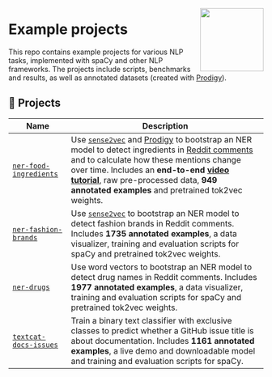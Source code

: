 <a href="https://explosion.ai"><img src="https://explosion.ai/assets/img/logo.svg" width="125" height="125" align="right" /></a>

# Example projects

This repo contains example projects for various NLP tasks, implemented with spaCy and other NLP frameworks. The projects include scripts, benchmarks and results, as well as annotated datasets (created with [Prodigy](https://prodi.gy)).


## 💝 Projects

| Name                                           | Description                                                                                                                                                                                                                                                                                                                                                                                                                          |
| ---------------------------------------------- | ------------------------------------------------------------------------------------------------------------------------------------------------------------------------------------------------------------------------------------------------------------------------------------------------------------------------------------------------------------------------------------------------------------------------------------ |
| [`ner-food-ingredients`](ner-food-ingredients) | Use [`sense2vec`](https://github.com/explosion/sense2vec) and [Prodigy](https://prodi.gy) to bootstrap an NER model to detect ingredients in [Reddit comments](https://files.pushshift.io/reddit/comments/) and to calculate how these mentions change over time. Includes an **end-to-end [video tutorial](https://www.youtube.com/watch?v=59BKHO_xBPA)**, raw pre-processed data, **949 annotated examples** and pretrained tok2vec weights. |
| [`ner-fashion-brands`](ner-fashion-brands)     | Use [`sense2vec`](https://github.com/explosion/sense2vec) to bootstrap an NER model to detect fashion brands in Reddit comments. Includes **1735 annotated examples**, a data visualizer, training and evaluation scripts for spaCy and pretrained tok2vec weights.                                                                                                                                                                   |
| [`ner-drugs`](ner-drugs)                       | Use word vectors to bootstrap an NER model to detect drug names in Reddit comments. Includes **1977 annotated examples**, a data visualizer, training and evaluation scripts for spaCy and pretrained tok2vec weights.                                                                                                                                                                                                                |
| [`textcat-docs-issues`](textcat-docs-issues)   | Train a binary text classifier with exclusive classes to predict whether a GitHub issue title is about documentation. Includes **1161 annotated examples**, a live demo and downloadable model and training and evaluation scripts for spaCy.                                                                                                                                                                                        |

